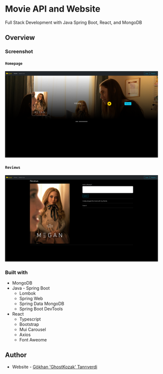 # Movie API and Website

Full Stack Development with Java Spring Boot, React, and MongoDB

## Overview

### Screenshot

#### `Homepage`

![](./screenshot-mainpage.png)

#### `Reviews`

![](./screenshot-reviewspage.png)

### Built with
- MongoDB
- Java - Spring Boot
    - Lombok
    - Spring Web
    - Spring Data MongoDB
    - Spring Boot DevTools
- React
    - Typescript
    - Bootstrap
    - Mui Carousel
    - Axios
    - Font Aweome

## Author

- Website - [Gökhan 'GhostKozak' Tanrıverdi](https://www.kozak.work)